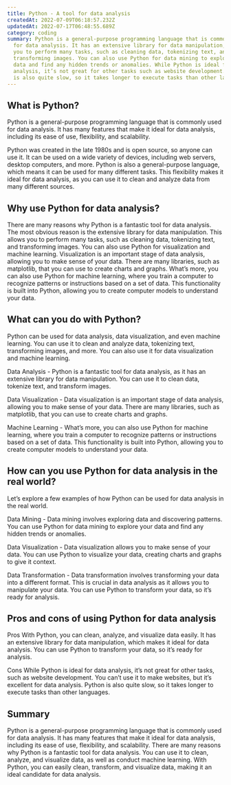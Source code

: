 ```yaml
---
title: Python - A tool for data analysis
createdAt: 2022-07-09T06:18:57.232Z
updatedAt: 2022-07-17T06:48:55.689Z
category: coding
summary: Python is a general-purpose programming language that is commonly used
  for data analysis. It has an extensive library for data manipulation, allowing
  you to perform many tasks, such as cleaning data, tokenizing text, and
  transforming images. You can also use Python for data mining to explore your
  data and find any hidden trends or anomalies. While Python is ideal for data.
  analysis, it’s not great for other tasks such as website development. Python
  is also quite slow, so it takes longer to execute tasks than other languages.
---
```


## What is Python?

Python is a general-purpose programming language that is commonly used for data analysis. It has many features that make it ideal for data analysis, including its ease of use, flexibility, and scalability.

Python was created in the late 1980s and is open source, so anyone can use it. It can be used on a wide variety of devices, including web servers, desktop computers, and more. Python is also a general-purpose language, which means it can be used for many different tasks. This flexibility makes it ideal for data analysis, as you can use it to clean and analyze data from many different sources.

## Why use Python for data analysis?

There are many reasons why Python is a fantastic tool for data analysis. The most obvious reason is the extensive library for data manipulation. This allows you to perform many tasks, such as cleaning data, tokenizing text, and transforming images.
You can also use Python for visualization and machine learning. Visualization is an important stage of data analysis, allowing you to make sense of your data. There are many libraries, such as matplotlib, that you can use to create charts and graphs.
What’s more, you can also use Python for machine learning, where you train a computer to recognize patterns or instructions based on a set of data. This functionality is built into Python, allowing you to create computer models to understand your data.

## What can you do with Python?

Python can be used for data analysis, data visualization, and even machine learning. You can use it to clean and analyze data, tokenizing text, transforming images, and more. You can also use it for data visualization and machine learning.

Data Analysis - Python is a fantastic tool for data analysis, as it has an extensive library for data manipulation. You can use it to clean data, tokenize text, and transform images.

Data Visualization - Data visualization is an important stage of data analysis, allowing you to make sense of your data. There are many libraries, such as matplotlib, that you can use to create charts and graphs.

Machine Learning - What’s more, you can also use Python for machine learning, where you train a computer to recognize patterns or instructions based on a set of data. This functionality is built into Python, allowing you to create computer models to understand your data.

## How can you use Python for data analysis in the real world?

Let’s explore a few examples of how Python can be used for data analysis in the real world.

Data Mining - Data mining involves exploring data and discovering patterns. You can use Python for data mining to explore your data and find any hidden trends or anomalies.

Data Visualization - Data visualization allows you to make sense of your data. You can use Python to visualize your data, creating charts and graphs to give it context.

Data Transformation - Data transformation involves transforming your data into a different format. This is crucial in data analysis as it allows you to manipulate your data. You can use Python to transform your data, so it’s ready for analysis.

## Pros and cons of using Python for data analysis

Pros With Python, you can clean, analyze, and visualize data easily. It has an extensive library for data manipulation, which makes it ideal for data analysis. You can use Python to transform your data, so it’s ready for analysis.

Cons While Python is ideal for data analysis, it’s not great for other tasks, such as website development. You can’t use it to make websites, but it’s excellent for data analysis. Python is also quite slow, so it takes longer to execute tasks than other languages.

## Summary

Python is a general-purpose programming language that is commonly used for data analysis. It has many features that make it ideal for data analysis, including its ease of use, flexibility, and scalability. There are many reasons why Python is a fantastic tool for data analysis. You can use it to clean, analyze, and visualize data, as well as conduct machine learning. With Python, you can easily clean, transform, and visualize data, making it an ideal candidate for data analysis.
